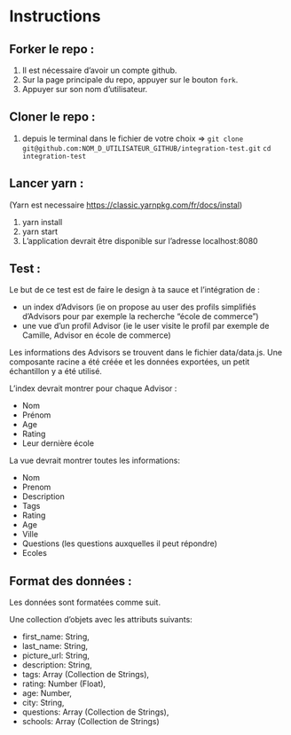 # Instructions

## Forker le repo :
 1. Il est nécessaire d’avoir un compte github.
 2. Sur la page principale du repo, appuyer sur le bouton `fork`.
 3. Appuyer sur son nom d’utilisateur.

## Cloner le repo :
  1. depuis le terminal dans le fichier de votre choix =>
  `git clone git@github.com:NOM_D_UTILISATEUR_GITHUB/integration-test.git`
  `cd integration-test`

## Lancer yarn :
 (Yarn est necessaire https://classic.yarnpkg.com/fr/docs/instal)
 1. yarn install
 2. yarn start
 3. L’application devrait être disponible sur l’adresse localhost:8080

## Test :

  Le but de ce test est de faire le design à ta sauce et l’intégration de :
  - un index d’Advisors (ie on propose au user des profils simplifiés d’Advisors pour par exemple la recherche “école de commerce”)
  - une vue d’un profil Advisor (ie le user visite le profil par exemple de Camille, Advisor en école de commerce)

  Les informations des Advisors se trouvent dans le fichier data/data.js.
  Une composante racine a été créée et les données exportées, un petit échantillon y a été utilisé.

  L’index devrait montrer pour chaque Advisor :
  - Nom
  - Prénom
  - Age
  - Rating
  - Leur dernière école

  La vue devrait montrer toutes les informations:
  - Nom
  - Prenom
  - Description
  - Tags
  - Rating
  - Age
  - Ville
  - Questions (les questions auxquelles il peut répondre)
  - Ecoles

## Format des données :

  Les données sont formatées comme suit.

  Une collection d’objets avec les attributs suivants:
  - first_name: String,
  - last_name: String,
  - picture_url: String,
  - description: String,
  - tags: Array<String> (Collection de Strings),
  - rating: Number (Float),
  - age: Number,
  - city: String,
  - questions: Array<String> (Collection de Strings),
  - schools: Array<String> (Collection de Strings)
